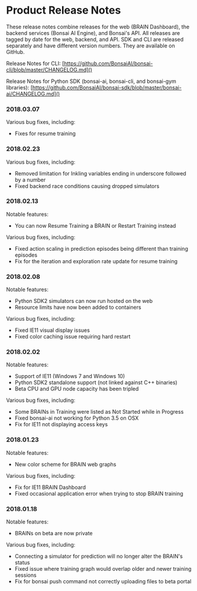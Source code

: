# Product Release Notes

These release notes combine releases for the web (BRAIN Dashboard), the backend services (Bonsai AI Engine), and Bonsai's API. All releases are tagged by date for the web, backend, and API. SDK and CLI are released separately and have different version numbers. They are available on GitHub.

Release Notes for CLI: [https://github.com/BonsaiAI/bonsai-cli/blob/master/CHANGELOG.md]()

Release Notes for Python SDK (bonsai-ai, bonsai-cli, and bonsai-gym libraries): [https://github.com/BonsaiAI/bonsai-sdk/blob/master/bonsai-ai/CHANGELOG.md]()

### 2018.03.07

Various bug fixes, including:

* Fixes for resume training

### 2018.02.23

Various bug fixes, including:

* Removed limitation for Inkling variables ending in underscore followed by a number
* Fixed backend race conditions causing dropped simulators

### 2018.02.13

Notable features:

* You can now Resume Training a BRAIN or Restart Training instead

Various bug fixes, including:

* Fixed action scaling in prediction episodes being different than training episodes
* Fix for the iteration and exploration rate update for resume training

### 2018.02.08

Notable features:

* Python SDK2 simulators can now run hosted on the web
* Resource limits have now been added to containers

Various bug fixes, including:

* Fixed IE11 visual display issues
* Fixed color caching issue requiring hard restart

### 2018.02.02

Notable features:

* Support of IE11 (Windows 7 and Windows 10)
* Python SDK2 standalone support (not linked against C++ binaries)
* Beta CPU and GPU node capacity has been tripled

Various bug fixes, including:

* Some BRAINs in Training were listed as Not Started while in Progress
* Fixed bonsai-ai not working for Python 3.5 on OSX
* Fix for IE11 not displaying access keys

### 2018.01.23

Notable features:

* New color scheme for BRAIN web graphs

Various bug fixes, including:

* Fix for IE11 BRAIN Dashboard
* Fixed occasional application error when trying to stop BRAIN training

### 2018.01.18

Notable features:

* BRAINs on beta are now private

Various bug fixes, including:

* Connecting a simulator for prediction will no longer alter the BRAIN's status
* Fixed issue where training graph would overlap older and newer training sessions
* Fix for bonsai push command not correctly uploading files to beta portal

